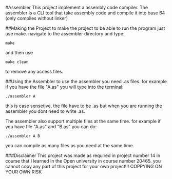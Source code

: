#Assembler
This project implement a assembly code compiler.
The assembler is a CLI tool that take assembly code and compile it into base 64 (only compiles without linker)

##Making the Project
to make the project to be able to run the program just use make.
navigate to the assembler directory and type:
```
make
```
and then use
```
make clean
```
to remove any access files.

##Using the Assembler
to use the assembler you need .as files. for example if you have the file "A.as" you will type into the terminal:
```
./assembler A
```
this is case sensetive, the file have to be .as but when you are running the assembler you dont need to write .as.

The assembler also support multiple files at the same time. for example if you have file "A.as" and "B.as" you can do:
```
./assembler A B 
```
you can compile as many files as you need at the same time.

###Disclaimer
This project was made as required in project number 14 in course that I learned in the Open university in course number 20465.
you cannot copy any part of this project for your own project!!!
COPPYING ON YOUR OWN RISK
